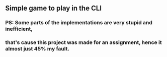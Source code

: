 ## Simple game to play in the CLI

### PS: Some parts of the implementations are very stupid and inefficient, 
### that's cause this project was made for an assignment, hence it almost just 45% my fault.
